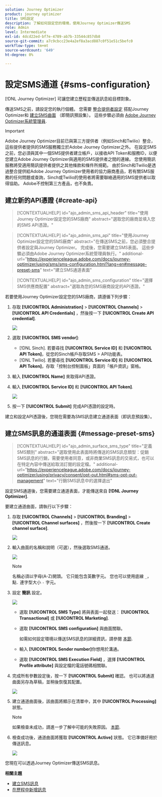 ```yaml
---
solution: Journey Optimizer
product: journey optimizer
title: SMS設定
description: 了解如何設定您的環境，使用Journey Optimizer傳送SMS
role: Admin
level: Intermediate
exl-id: 4dcd22ed-bf7e-4789-ab7b-33544c857db8
source-git-commit: a7c9cbcc23e4a2ef8a3acd887c0f51e51c5befc0
workflow-type: tm+mt
source-wordcount: '649'
ht-degree: 0%

---
```


# 設定SMS通道 {#sms-configuration}

[!DNL Journey Optimizer] 可讓您建立歷程並傳送訊息給目標對象。

傳送SMS之前，請設定您的執行個體。 您需要 [整合提供者設定](#create-api) 搭配Journey Optimizer和 [建立SMS曲面](#message-preset-sms) （即簡訊預設集）。 這些步驟必須由 [Adobe Journey Optimizer系統管理員](../start/path/administrator.md).

>[!IMPORTANT]
>
>Adobe Journey Optimizer目前已與第三方提供者（例如Sinch和Twilio）整合，這些提供者提供的SMS服務獨立於Adobe Journey Optimizer之外。  在設定SMS之前，您必須與其中一個SMS提供者建立帳戶，以接收API Token和服務ID，以便您建立Adobe Journey Optimizer與適用的SMS提供者之間的連線。 您使用簡訊服務將受適用簡訊提供者提供之其他條款和條件所規範。 由於Sinch和Twilio是透過整合提供給Adobe Journey Optimizer使用者的協力廠商產品，若有關SMS服務的任何問題或查詢，Sinch或Twilio的使用者將需要聯絡適用的SMS提供者以取得協助。 Adobe不控制第三方產品，也不負責。

## 建立新的API憑證 {#create-api}

>[!CONTEXTUALHELP]
>id="ajo_admin_sms_api_header"
>title="使用Journey Optimizer設定您的SMS廠商"
>abstract="選取您的廠商並填入您的SMS API憑證。"

>[!CONTEXTUALHELP]
>id="ajo_admin_sms_api"
>title="使用Journey Optimizer設定您的SMS廠商"
>abstract="在傳送SMS之前，您必須整合提供者設定與Journey Optimizer。 完成後，您需要建立SMS表面。 這些步驟必須由Adobe Journey Optimizer系統管理員執行。"
>additional-url="https://experienceleague.adobe.com/docs/journey-optimizer/using/sms/sms-configuration.html?lang=en#message-preset-sms" text="建立SMS通道表面"

>[!CONTEXTUALHELP]
>id="ajo_admin_sms_configuration"
>title="選擇SMS供應商配置"
>abstract="選取為您的SMS廠商設定的API憑證。"

若要使用Journey Optimizer設定您的SMS廠商，請遵循下列步驟：

1. 存取 **[!UICONTROL Administration]** > **[!UICONTROL Channels]** > **[!UICONTROL API Credentials]** ，然後按一下 **[!UICONTROL Create API credential]**.

   ![](assets/sms_6.png)

1. 選取 **[!UICONTROL SMS vendor]**:

   * [!DNL Sinch]. 若要尋找 **[!UICONTROL Service ID]** 和 **[!UICONTROL API Token]**，從您的Sinch帳戶存取SMS > API功能表。
   * [!DNL Twilio]. 若要尋找 **[!UICONTROL Service ID]** 和 **[!UICONTROL API Token]**，存取「控制台控制面板」頁面的「帳戶資訊」窗格。

1. 輸入 **[!UICONTROL Name]** 來取得API憑證。

1. 輸入 **[!UICONTROL Service ID]** 和 **[!UICONTROL API Token]**.

   ![](assets/sms_7.png)

1. 按一下 **[!UICONTROL Submit]** 完成API憑證的設定時。

建立和設定API憑證後，您現在需要為SMS訊息建立通道表面（即訊息預設集）。

## 建立SMS訊息的通道表面 {#message-preset-sms}

>[!CONTEXTUALHELP]
>id="ajo_admin_surface_sms_type"
>title="定義SMS類別"
>abstract="選取使用此表面時將傳送的SMS訊息類型：促銷SMS訊息的行銷，需要使用者同意，或非商業SMS訊息的交易式，也可以在特定內容中傳送給取消訂閱的設定檔。"
>additional-url="https://experienceleague.adobe.com/docs/journey-optimizer/using/privacy/consent/opt-out.html#sms-opt-out-management" text="行銷SMS訊息中的選擇退出"

設定SMS通道後，您需要建立通道表面，才能傳送來自 **[!DNL Journey Optimizer]**.

要建立通道曲面，請執行以下步驟：

1. 存取 **[!UICONTROL Channels]** > **[!UICONTROL Branding]** > **[!UICONTROL Channel surfaces]** ，然後按一下 **[!UICONTROL Create channel surface]**.

   ![](assets/preset-create.png)

1. 輸入曲面的名稱和說明（可選），然後選取SMS通道。

   ![](assets/sms_preset.png)

   >[!NOTE]
   >
   > 名稱必須以字母(A-Z)開頭。 它只能包含英數字元。 您也可以使用底線 `_`，點`.` 連字型大小 `-` 字元。

1. 設定 **簡訊** 設定。

   ![](assets/preset-sms.png)

   * 選取 **[!UICONTROL SMS Type]** 將與表面一起發送： **[!UICONTROL Transactional]** 或 **[!UICONTROL Marketing]**.

   * 選取 **[!UICONTROL SMS configuration]** 與曲面關聯。

      如需如何設定環境以傳送SMS訊息的詳細資訊，請參閱 [本節](#create-api).

   * 輸入 **[!UICONTROL Sender number]** &#x200B;你想用於溝通。

   * 選取 **[!UICONTROL SMS Execution Field]** ，選擇 **[!UICONTROL Profile attribute]** 與設定檔的電話號碼相關聯。

1. 完成所有參數設定後，按一下 **[!UICONTROL Submit]** 確認。 也可以將通道曲面另存為草稿，並稍後恢復其配置。

   ![](assets/sms_preset_2.png)

1. 建立通道曲面後，該曲面將顯示在清單中，其中 **[!UICONTROL Processing]** 狀態。

   >[!NOTE]
   >
   >如果檢查未成功，請進一步了解中可能的失敗原因。 [本節](#monitor-channel-surfaces).

1. 檢查成功後，通道曲面將獲取 **[!UICONTROL Active]** 狀態。 它已準備好用於傳送訊息。

   ![](assets/preset-active.png)

您現在可以透過Journey Optimizer傳送SMS訊息。

**相關主題**

* [建立SMS訊息](create-sms.md)
* [在歷程中新增訊息](../building-journeys/journeys-message.md)
